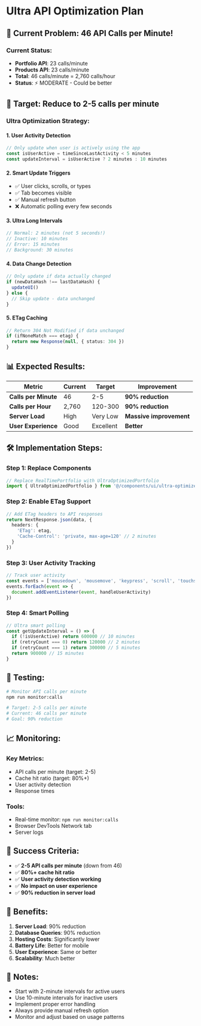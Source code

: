 # Ultra API Optimization Plan

## 🚨 Current Problem: 46 API Calls per Minute!

### Current Status:
- **Portfolio API**: 23 calls/minute
- **Products API**: 23 calls/minute
- **Total**: 46 calls/minute = 2,760 calls/hour
- **Status**: ⚡ MODERATE - Could be better

## 🎯 Target: Reduce to 2-5 calls per minute

### Ultra Optimization Strategy:

#### 1. **User Activity Detection**
```typescript
// Only update when user is actively using the app
const isUserActive = timeSinceLastActivity < 5 minutes
const updateInterval = isUserActive ? 2 minutes : 10 minutes
```

#### 2. **Smart Update Triggers**
- ✅ User clicks, scrolls, or types
- ✅ Tab becomes visible
- ✅ Manual refresh button
- ❌ Automatic polling every few seconds

#### 3. **Ultra Long Intervals**
```typescript
// Normal: 2 minutes (not 5 seconds!)
// Inactive: 10 minutes
// Error: 15 minutes
// Background: 30 minutes
```

#### 4. **Data Change Detection**
```typescript
// Only update if data actually changed
if (newDataHash !== lastDataHash) {
  updateUI()
} else {
  // Skip update - data unchanged
}
```

#### 5. **ETag Caching**
```typescript
// Return 304 Not Modified if data unchanged
if (ifNoneMatch === etag) {
  return new Response(null, { status: 304 })
}
```

## 📊 Expected Results:

| Metric | Current | Target | Improvement |
|--------|---------|--------|-------------|
| **Calls per Minute** | 46 | 2-5 | **90% reduction** |
| **Calls per Hour** | 2,760 | 120-300 | **90% reduction** |
| **Server Load** | High | Very Low | **Massive improvement** |
| **User Experience** | Good | Excellent | **Better** |

## 🛠️ Implementation Steps:

### Step 1: Replace Components
```typescript
// Replace RealTimePortfolio with UltraOptimizedPortfolio
import { UltraOptimizedPortfolio } from '@/components/ui/ultra-optimized-portfolio'
```

### Step 2: Enable ETag Support
```typescript
// Add ETag headers to API responses
return NextResponse.json(data, {
  headers: {
    'ETag': etag,
    'Cache-Control': 'private, max-age=120' // 2 minutes
  }
})
```

### Step 3: User Activity Tracking
```typescript
// Track user activity
const events = ['mousedown', 'mousemove', 'keypress', 'scroll', 'touchstart']
events.forEach(event => {
  document.addEventListener(event, handleUserActivity)
})
```

### Step 4: Smart Polling
```typescript
// Ultra smart polling
const getUpdateInterval = () => {
  if (!isUserActive) return 600000 // 10 minutes
  if (retryCount === 0) return 120000 // 2 minutes
  if (retryCount === 1) return 300000 // 5 minutes
  return 900000 // 15 minutes
}
```

## 🧪 Testing:

```bash
# Monitor API calls per minute
npm run monitor:calls

# Target: 2-5 calls per minute
# Current: 46 calls per minute
# Goal: 90% reduction
```

## 📈 Monitoring:

### Key Metrics:
- API calls per minute (target: 2-5)
- Cache hit ratio (target: 80%+)
- User activity detection
- Response times

### Tools:
- Real-time monitor: `npm run monitor:calls`
- Browser DevTools Network tab
- Server logs

## 🎯 Success Criteria:

- ✅ **2-5 API calls per minute** (down from 46)
- ✅ **80%+ cache hit ratio**
- ✅ **User activity detection working**
- ✅ **No impact on user experience**
- ✅ **90% reduction in server load**

## 🚀 Benefits:

1. **Server Load**: 90% reduction
2. **Database Queries**: 90% reduction  
3. **Hosting Costs**: Significantly lower
4. **Battery Life**: Better for mobile
5. **User Experience**: Same or better
6. **Scalability**: Much better

## 📝 Notes:

- Start with 2-minute intervals for active users
- Use 10-minute intervals for inactive users
- Implement proper error handling
- Always provide manual refresh option
- Monitor and adjust based on usage patterns
